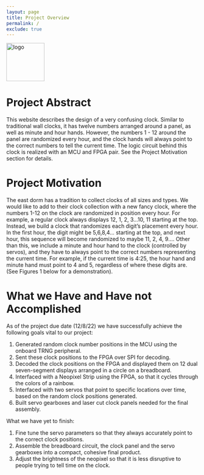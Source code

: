 ```yaml
---
layout: page
title: Project Overview
permalink: /
exclude: true
---
```

<div style="text-align: left">
  <img src="./assets/img/Logo.png" alt="logo" width="100" />
</div>


# Project Abstract
This website describes the design of a very confusing clock. Similar to traditional wall clocks, it has twelve numbers arranged around a panel, as well as minute and hour hands. However, the numbers 1 - 12 around the panel are randomized every hour, and the clock hands will always point to the correct numbers to tell the current time. The logic circuit behind this clock is realized with an MCU and FPGA pair. See the Project Motivation section for details. 





# Project Motivation
The east dorm has a tradition to collect clocks of all sizes and types. We would like to add to their clock collection with a new fancy clock, where the numbers 1-12 on the clock are randomized in position every hour. For example, a regular clock always displays 12, 1, 2, 3…10, 11 starting at the top. Instead, we build a clock that randomizes each digit’s placement every hour. In the first hour, the digit might be 5,6,8,4… starting at the top, and next hour, this sequence will become randomized to maybe 11, 2, 4, 9…. Other than this, we include a minute and hour hand to the clock (controlled by servos), and they have to always point to the correct numbers representing the current time. For example, if the current time is 4:25, the hour hand and minute hand must point to 4 and 5, regardless of where these digits are. (See Figures 1 below for a demonstration). 

# What we Have and Have not Accomplished
As of the project due date (12/8/22) we have successfully achieve the following goals vital to our project:
  1. Generated random clock number positions in the MCU using the onboard TRNG peripheral. 
  2. Sent these clock positions to the FPGA over SPI for decoding. 
  3. Decoded the clock positions on the FPGA and displayed them on 12 dual seven-segment displays arranged in a circle on a breadboard. 
  4. Interfaced with a Neopixel Strip using the FPGA, so that it cycles through the colors of a rainbow. 
  5. Interfaced with two servos that point to specific locations over time, based on the random clock positions generated. 
  6. Built servo gearboxes and laser cut clock panels needed for the final assembly.
 
What we have yet to finish: 
  1. Fine tune the servo parameters so that they always accurately point to the correct clock positions. 
  2. Assemble the breadboard circuit, the clock panel and the servo gearboxes into a compact, cohesive final product. 
  3. Adjust the brightness of the neopixel so that it is less disruptive to people trying to tell time on the clock. 
